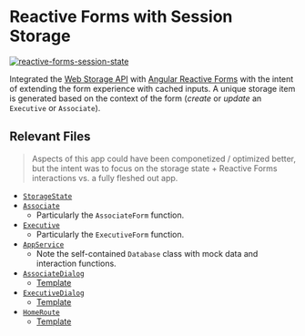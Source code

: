 # Reactive Forms with Session Storage

[![reactive-forms-session-state](https://user-images.githubusercontent.com/14102723/129758896-6a8af5a2-7e9b-4e95-9478-6da7220c5ac0.gif)](https://user-images.githubusercontent.com/14102723/129758896-6a8af5a2-7e9b-4e95-9478-6da7220c5ac0.gif)

Integrated the [Web Storage API](https://developer.mozilla.org/en-US/docs/Web/API/Web_Storage_API) with [Angular Reactive Forms](https://angular.io/guide/forms-overview) with the intent of extending the form experience with cached inputs. A unique storage item is generated based on the context of the form (*create* or *update* an `Executive` or `Associate`).

## Relevant Files

> Aspects of this app could have been componetized / optimized better, but the intent was to focus on the storage state + Reactive Forms interactions vs. a fully fleshed out app.

* [`StorageState`](./projects/core/src/lib/models/storage-state.ts)
* [`Associate`](./projects/core/src/lib/models/associate.ts)
  * Particularly the `AssociateForm` function.
* [`Executive`](./projects/core/src/lib/models/executive.ts)
  * Particularly the `ExecutiveForm` function.
* [`AppService`](./projects/core/src/lib/services/app.service.ts)
  * Note the self-contained `Database` class with mock data and interaction functions.
* [`AssociateDialog`](./projects/core/src/lib/dialogs/person/associate.dialog.ts)
  * [Template](./projects/core/src/lib/dialogs/person/associate.dialog.html)
* [`ExecutiveDialog`](./projects/core/src/lib/dialogs/person/executive.dialog.ts)
  * [Template](./projects/core/src/lib/dialogs/person/executive.dialog.html)
* [`HomeRoute`](./src/app/routes/home/home.route.ts)
  * [Template](./src/app/routes/home/home.route.html)
